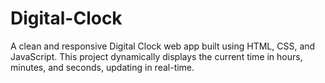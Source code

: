# Digital-Clock
A clean and responsive Digital Clock web app built using HTML, CSS, and JavaScript. This project dynamically displays the current time in hours, minutes, and seconds, updating in real-time.
